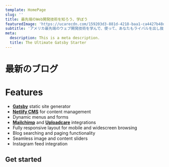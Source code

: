 ```yaml
---
template: HomePage
slug: ''
title: 最先端のWeb開発技術を知ろう、学ぼう
featuredImage: 'https://ucarecdn.com/159203d3-881d-4218-baa1-ca4427b48d0d/'
subtitle: 'アメリカ最先端のウェブ開発技術を学んで、使って、あなたもライバルを出し抜こう'
meta:
  description: This is a meta description.
  title: The Ultimate Gatsby Starter
---
```


# 最新のブログ

# Features

* **[Gatsby](https://gatsbyjs.org)** static site generator
* **[Netlify CMS](https://github.com/netlify/netlify-cms)** for content management
* Dynamic menus and forms
* **[Mailchimp](http://mailchimp.com)** and **[Uploadcare](https://uploadcare.com)** integrations
* Fully responsive layout for mobile and widescreen browsing
* Blog searching and paging functionality
* Seamless image and content sliders
* Instagram feed integration

## Get started

